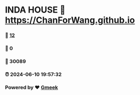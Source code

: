# INDA HOUSE :link: https://ChanForWang.github.io 
### :page_facing_up: [12](https://ChanForWang.github.io/tag.html) 
### :speech_balloon: 0 
### :hibiscus: 30089 
### :alarm_clock: 2024-06-10 19:57:32 
### Powered by :heart: [Gmeek](https://github.com/Meekdai/Gmeek)
